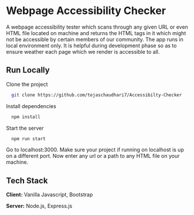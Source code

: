 
# Webpage Accessibility Checker

A webpage accessibility tester which scans through any given URL or even HTML file located on machine and returns the HTML tags in it which might not be accessible 
by certain members of our community. The app runs in local environment only. It is helpful during development phase so as to ensure weather each page which we render is accessible to all.
## Run Locally

Clone the project

```bash
  git clone https://github.com/tejaschaudhari7/Accessibilty-Checker
```

Install dependencies

```bash
  npm install
```

Start the server

```bash
  npm run start
```
Go to localhost:3000.
Make sure your project if running on localhost is 
up on a different port. Now enter any url or a path to any HTML file on your machine.

## Tech Stack

**Client:** Vanilla Javascript, Bootstrap

**Server:** Node.js, Express.js

